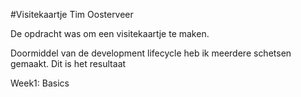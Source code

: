 #Visitekaartje Tim Oosterveer

De opdracht was om een visitekaartje te maken. 

Doormiddel van de development lifecycle heb ik meerdere schetsen gemaakt. Dit is het resultaat


Week1: Basics


